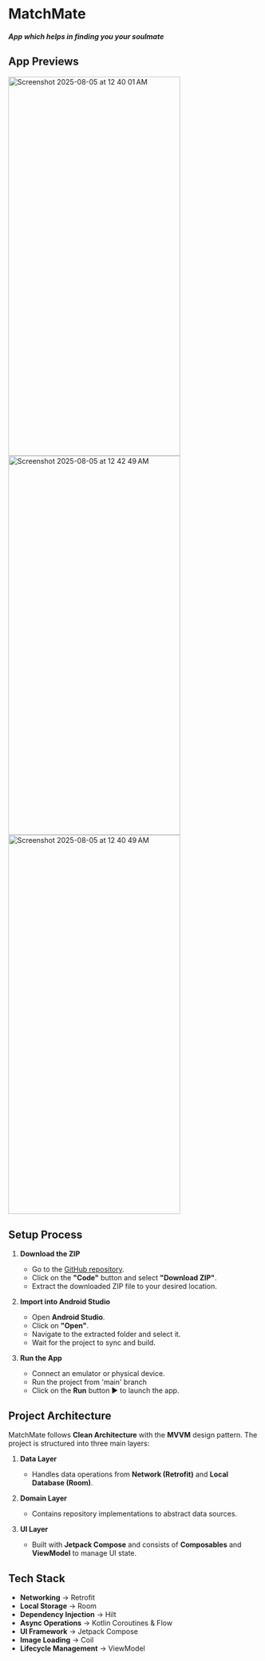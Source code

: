 # MatchMate

##### App which helps in finding you your soulmate

## App Previews

<img width="344" height="760" alt="Screenshot 2025-08-05 at 12 40 01 AM" src="https://github.com/user-attachments/assets/8f981be4-7fa5-473b-a000-525916075529" />
<img width="344" height="760" alt="Screenshot 2025-08-05 at 12 42 49 AM" src="https://github.com/user-attachments/assets/4b9673bf-686c-45ed-8c6c-5a1220831ac0" />
<img width="344" height="760" alt="Screenshot 2025-08-05 at 12 40 49 AM" src="https://github.com/user-attachments/assets/b9a337ac-5ef7-4c52-8413-139c5e06b68e" />

## Setup Process

1. **Download the ZIP**  
   - Go to the [GitHub repository](<https://github.com/rcp24/MatchMaker/tree/main>).  
   - Click on the **"Code"** button and select **"Download ZIP"**.  
   - Extract the downloaded ZIP file to your desired location.  

2. **Import into Android Studio**  
   - Open **Android Studio**.  
   - Click on **"Open"**.  
   - Navigate to the extracted folder and select it.  
   - Wait for the project to sync and build.  

3. **Run the App**  
   - Connect an emulator or physical device.
   - Run the project from 'main' branch
   - Click on the **Run** button ▶️ to launch the app.  

## Project Architecture

MatchMate follows **Clean Architecture** with the **MVVM** design pattern. The project is structured into three main layers:  

1. **Data Layer**  
   - Handles data operations from **Network (Retrofit)** and **Local Database (Room)**.  

2. **Domain Layer**  
   - Contains repository implementations to abstract data sources.  

3. **UI Layer**  
   - Built with **Jetpack Compose** and consists of **Composables** and **ViewModel** to manage UI state.  

## Tech Stack

- **Networking** → Retrofit  
- **Local Storage** → Room  
- **Dependency Injection** → Hilt  
- **Async Operations** → Kotlin Coroutines & Flow  
- **UI Framework** → Jetpack Compose  
- **Image Loading** → Coil  
- **Lifecycle Management** → ViewModel 
